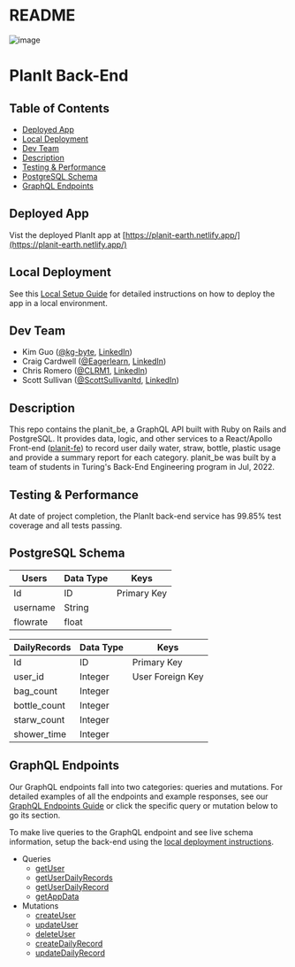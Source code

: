 # README
![image](https://user-images.githubusercontent.com/97060659/180051493-814ea045-c5b4-4bdb-8f2d-2d6af0ea37ab.png)
# PlanIt Back-End

## Table of Contents

- [Deployed App](#deployed-app)
- [Local Deployment](#local-deployment)
- [Dev Team](#dev-team)
- [Description](#description)
- [Testing & Performance](#testing--performance)
- [PostgreSQL Schema](#postgresql-schema)
- [GraphQL Endpoints](#graphql-endpoints)

## Deployed App

Vist the deployed PlanIt app at [https://planit-earth.netlify.app/](https://planit-earth.netlify.app/)

## Local Deployment

See this [Local Setup Guide](local_setup_guide.md) for detailed instructions on how to deploy the app in a local environment.

## Dev Team

 - Kim Guo ([@kg-byte](https://github.com/kg-byte), [LinkedIn](https://www.linkedin.com/in/xiaole-guo-5331b4158/))
 - Craig Cardwell ([@Eagerlearn](https://github.com/Eagerlearn), [LinkedIn](https://www.linkedin.com/in/craiglcardwell/))
 - Chris Romero ([@CLRM1](https://github.com/CLRM1), [LinkedIn](https://www.linkedin.com/in/chris-romero-419702122/))
 - Scott Sullivan ([@ScottSullivanltd](https://github.com/ScottSullivanltd), [LinkedIn](https://linkedin.com/in/scott-sullivan-9394204a/))


## Description

This repo contains the planit_be, a GraphQL API built with Ruby on Rails and PostgreSQL. It provides data, logic, and other services to a React/Apollo Front-end ([planit-fe](https://github.com/planit-2201/planit_fe)) to record user daily water, straw, bottle, plastic usage and provide a summary report for each category. planit_be was built by a team of students in Turing's Back-End Engineering program in Jul, 2022.

## Testing & Performance

At date of project completion, the PlanIt back-end service has 99.85% test coverage and all tests passing. 

## PostgreSQL Schema

| Users | Data Type | Keys |
| ----------- | ----------- | ----------- |
| Id | ID | Primary Key |
| username | String |  |
| flowrate | float | |


| DailyRecords | Data Type | Keys |
| ----------- | ----------- | ----------- |
| Id | ID | Primary Key |
| user_id | Integer | User Foreign Key|
| bag_count | Integer | |
| bottle_count | Integer | |
| starw_count | Integer | |
| shower_time | Integer | |


## GraphQL Endpoints

Our GraphQL endpoints fall into two categories: queries and mutations. For detailed examples of all the endpoints and example responses, see our [GraphQL Endpoints Guide](graphql_endpoints.md) or click the specific query or mutation below to go its section.

To make live queries to the GraphQL endpoint and see live schema information, setup the back-end using the [local deployment instructions](local_setup_guide.md).

- Queries
  - [getUser](graphql_endpoints.md#get-user)
  - [getUserDailyRecords](graphql_endpoints.md#get-user-daily-records)
  - [getUserDailyRecord](graphql_endpoints.md#get-user-daily-record)
  - [getAppData](graphql_endpoints.md#get-app-data)
- Mutations
  - [createUser](graphql_endpoints.md#create-user)
  - [updateUser](graphql_endpoints.md#update-user)
  - [deleteUser](graphql_endpoints.md#delete-user)
  - [createDailyRecord](graphql_endpoints.md#create-daily-record)
  - [updateDailyRecord](graphql_endpoints.md#update-daily-record)


